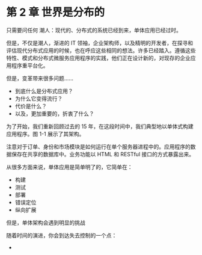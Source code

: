 # 第 2 章 世界是分布的

只需要问任何 潮人：现代的、分布式的系统已经到来，单体应用已经过时。

但是，不仅是潮人，渐进的 IT 领袖，企业架构师，以及精明的开发者，在探寻和评估现代分布式应用的时候，也在呼应这些相同的想法。许多已经踏入。遵循这些特性、模式和分布式微服务应用程序的实践，他们正在设计新的，对现存的企业应用程序重平台化。

但是，变革带来很多问题......

* 到底什么是分布式应用？
* 为什么它变得流行？
* 代价是什么？
* 以及，更加重要的，折衷了什么？

为了开始，我们重新回顾过去的 15 年，在这段时间中，我们典型地以单体式构建应用程序。图 1-1 展示了其架构。



注意对于订单、身份和市场模块是如何运行在单个服务器进程中的。应用程序的数据保存在共享的数据库中。业务功能以 HTML 和 RESTful 接口的方式暴露出来。

从很多方面来说，单体应用是简单明了的，它简单在：

* 构建
* 测试
* 部署
* 错误定位
* 纵向扩展 

但是，单体架构会遇到明显的挑战

随着时间的演进，你会到达失去控制的一个点：

* 
